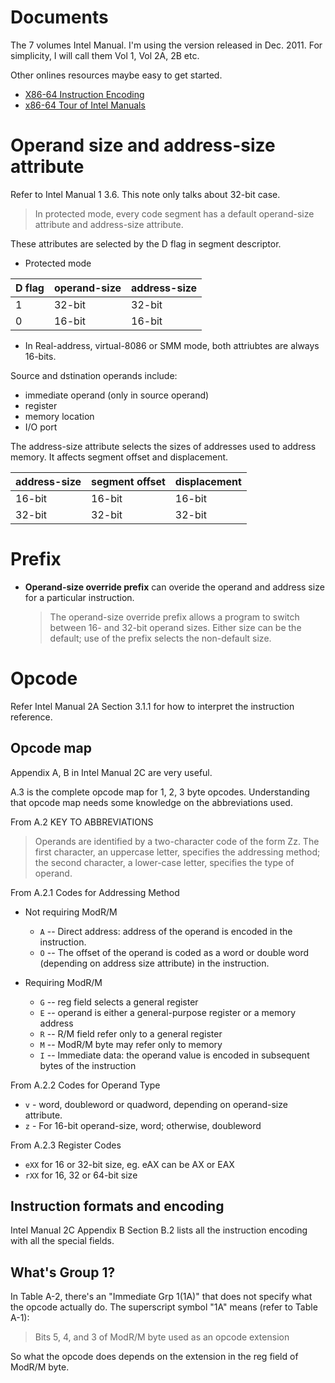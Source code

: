 Documents
=========

The 7 volumes Intel Manual. I'm using the version released in Dec. 2011.
For simplicity, I will call them Vol 1, Vol 2A, 2B etc.

Other onlines resources maybe easy to get started.

- [X86-64 Instruction Encoding](http://wiki.osdev.org/X86-64_Instruction_Encoding)
- [x86-64 Tour of Intel Manuals](http://x86asm.net/articles/x86-64-tour-of-intel-manuals/)

Operand size and address-size attribute
=======================================

Refer to Intel Manual 1 3.6. This note only talks about 32-bit case.

> In protected mode, every code segment has a default operand-size attribute and
> address-size attribute.

These attributes are selected by the D flag in segment descriptor.

- Protected mode

 D flag |  operand-size | address-size
--------|---------------|--------------
   1    |      32-bit   |     32-bit
   0    |      16-bit   |     16-bit

- In Real-address, virtual-8086 or SMM mode, both attriubtes are always 16-bits.

Source and dstination operands include:

- immediate operand (only in source operand)
- register
- memory location
- I/O port

The address-size attribute selects the sizes of addresses used to address memory.
It affects segment offset and displacement.

address-size  | segment offset | displacement
--------------|----------------|--------------
  16-bit      |     16-bit     |    16-bit
  32-bit      |     32-bit     |    32-bit

Prefix
======

- **Operand-size override prefix** can overide the operand and address size for
  a particular instruction.

  > The operand-size override prefix allows a program to switch between 16- and
  > 32-bit operand sizes. Either size can be the default; use of the prefix
  > selects the non-default size.

Opcode
======

Refer Intel Manual 2A Section 3.1.1 for how to interpret the instruction
reference.

Opcode map
----------

Appendix A, B in Intel Manual 2C are very useful.

A.3 is the complete opcode map for 1, 2, 3 byte opcodes. Understanding that
opcode map needs some knowledge on the abbreviations used.

From A.2 KEY TO ABBREVIATIONS

> Operands are identified by a two-character code of the form Zz. The first
> character, an uppercase letter, specifies the addressing method; the second
> character, a lower-case letter, specifies the type of operand.

From A.2.1 Codes for Addressing Method

- Not requiring ModR/M
  - `A` -- Direct address: address of the operand is encoded in the instruction.
  - `O` -- The offset of the operand is coded as a word or double word
    (depending on address size attribute) in the instruction.

- Requiring ModR/M
  - `G` -- reg field selects a general register
  - `E` -- operand is either a general-purpose register or a memory address
  - `R` -- R/M field refer only to a general register
  - `M` -- ModR/M byte may refer only to memory
  - `I` -- Immediate data: the operand value is encoded in subsequent bytes of the instruction

From A.2.2 Codes for Operand Type

- `v` - word, doubleword or quadword, depending on operand-size attribute.
- `z` - For 16-bit operand-size, word; otherwise, doubleword

From A.2.3 Register Codes

- `eXX` for 16 or 32-bit size, eg. eAX can be AX or EAX
- `rXX` for 16, 32 or 64-bit size

Instruction formats and encoding
--------------------------------

Intel Manual 2C Appendix B Section B.2 lists all the instruction encoding with
all the special fields.

What's Group 1?
---------------

In Table A-2, there's an "Immediate Grp 1(1A)" that does not specify what the
opcode actually do. The superscript symbol "1A" means (refer to Table A-1):

> Bits 5, 4, and 3 of ModR/M byte used as an opcode extension

So what the opcode does depends on the extension in the reg field of ModR/M byte.
